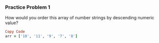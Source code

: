 ### Practice Problem 1
How would you order this array of number strings by descending numeric value?
```ruby
Copy Code
arr = ['10', '11', '9', '7', '8']
```

